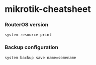 # mikrotik-cheatsheet


### RouterOS version

`system resource print`

### Backup configuration

`system backup save name=somename`
